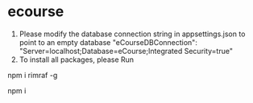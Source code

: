 # ecourse

1. Please modify the database connection string in appsettings.json to point to an empty database
"eCourseDBConnection": "Server=localhost;Database=eCourse;Integrated Security=true"
2. To install all packages, please Run


npm i rimraf -g

npm i


